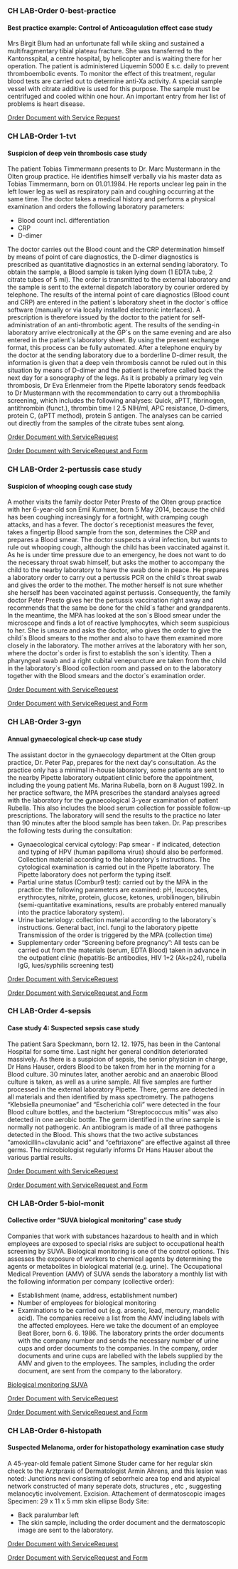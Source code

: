 <!-- markdownlint-disable MD001 MD033 MD041 -->
<!--
╭──────────────── case-studies-english ─────────────────────╮
│  UC-english is original, german and french are dependent  │
╰───────────────────────────────────────────────────────────╯
-->
### CH LAB-Order 0-best-practice

<!-- some explanations for the case studies -->

#### Best practice example: Control of Anticoagulation effect case study

Mrs Birgit Blum had an unfortunate fall while skiing and sustained a multifragmentary tibial plateau fracture. She was transferred to the Kantonsspital, a centre hospital, by helicopter and is waiting there for her operation. The patient is administered Liquemin 5000 E s.c. daily to prevent thromboembolic events. To monitor the effect of this treatment, regular blood tests are carried out to determine anti-Xa activity. A special sample vessel with citrate additive is used for this purpose. The sample must be centrifuged and cooled within one hour. An important entry from her list of problems is heart disease.

[Order Document with Service Request](Bundle-0-best-practice-document-with-sr.html)

### CH LAB-Order 1-tvt

#### Suspicion of deep vein thrombosis case study

The patient Tobias Timmermann presents to Dr. Marc Mustermann in the Olten group practice. He identifies himself verbally via his master data as Tobias Timmermann, born on 01.01.1984. He reports unclear leg pain in the left lower leg as well as respiratory pain and coughing occurring at the same time. The doctor takes a medical history and performs a physical examination and orders the following laboratory parameters:

* Blood count incl. differentiation
* CRP
* D-dimer

The doctor carries out the Blood count and the CRP determination himself by means of point of care diagnostics, the D-dimer diagnostics is prescribed as quantitative diagnostics in an external sending laboratory. To obtain the sample, a Blood sample is taken lying down (1 EDTA tube, 2 citrate tubes of 5 ml). The order is transmitted to the external laboratory and the sample is sent to the external dispatch laboratory by courier ordered by telephone. The results of the internal point of care diagnostics (Blood count and CRP) are entered in the patient\`s laboratory sheet in the doctor\`s office software (manually or via locally installed electronic interfaces). A prescription is therefore issued by the doctor to the patient for self-administration of an anti-thrombotic agent. The results of the sending-in laboratory arrive electronically at the GP\`s on the same evening and are also entered in the patient\`s laboratory sheet. By using the present exchange format, this process can be fully automated. After a telephone enquiry by the doctor at the sending laboratory due to a borderline D-dimer result, the information is given that a deep vein thrombosis cannot be ruled out in this situation by means of D-dimer and the patient is therefore called back the next day for a sonography of the legs.
As it is probably a primary leg vein thrombosis, Dr Eva Erlenmeier from the Pipette laboratory sends feedback to Dr Mustermann with the recommendation to carry out a thrombophilia screening, which includes the following analyses: Quick, aPTT, fibrinogen, antithrombin (funct.), thrombin time I 2.5 NIH/ml, APC resistance, D-dimers, protein C, (aPTT method), protein S antigen. The analyses can be carried out directly from the samples of the citrate tubes sent along.

[Order Document with ServiceRequest](Bundle-1-tvt-document-with-sr.html)

[Order Document with ServiceRequest and Form](Bundle-1-tvt-document-with-sr-and-form.html)

### CH LAB-Order 2-pertussis case study

#### Suspicion of whooping cough case study

A mother visits the family doctor Peter Presto of the Olten group practice with her 6-year-old son Emil Kummer, born 5 May 2014, because the child has been coughing increasingly for a fortnight, with cramping cough attacks, and has a fever. The doctor\`s receptionist measures the fever, takes a fingertip Blood sample from the son, determines the CRP and prepares a Blood smear. The doctor suspects a viral infection, but wants to rule out whooping cough, although the child has been vaccinated against it. As he is under time pressure due to an emergency, he does not want to do the necessary throat swab himself, but asks the mother to accompany the child to the nearby laboratory to have the swab done in peace. He prepares a laboratory order to carry out a pertussis PCR on the child\`s throat swab and gives the order to the mother. The mother herself is not sure whether she herself has been vaccinated against pertussis. Consequently, the family doctor Peter Presto gives her the pertussis vaccination right away and recommends that the same be done for the child\`s father and grandparents. In the meantime, the MPA has looked at the son\`s Blood smear under the microscope and finds a lot of reactive lymphocytes, which seem suspicious to her. She is unsure and asks the doctor, who gives the order to give the child\`s Blood smears to the mother and also to have them examined more closely in the laboratory. The mother arrives at the laboratory with her son, where the doctor\`s order is first to establish the son\`s identity. Then a pharyngeal swab and a right cubital venepuncture are taken from the child in the laboratory\`s Blood collection room and passed on to the laboratory together with the Blood smears and the doctor\`s examination order.

[Order Document with ServiceRequest](Bundle-2-pertussis-document-with-sr.html)

[Order Document with ServiceRequest and Form](Bundle-2-pertussis-document-with-sr-and-form.html)

### CH LAB-Order 3-gyn

#### Annual gynaecological check-up case study

The assistant doctor in the gynaecology department at the Olten group practice, Dr. Peter Pap, prepares for the next day's consultation. As the practice only has a minimal in-house laboratory, some patients are sent to the nearby Pipette laboratory outpatient clinic before the appointment, including the young patient Ms. Marina Rubella, born on 8 August 1992. In her practice software, the MPA prescribes the standard analyses agreed with the laboratory for the gynaecological 3-year examination of patient Rubella. This also includes the blood serum collection for possible follow-up prescriptions. The laboratory will send the results to the practice no later than 90 minutes after the blood sample has been taken. Dr. Pap prescribes the following tests during the consultation:

* Gynaecological cervical cytology: Pap smear - if indicated, detection and typing of HPV (human papilloma virus) should also be performed. Collection material according to the laboratory\`s instructions. The cytological examination is carried out in the Pipette laboratory. The Pipette laboratory does not perform the typing itself.
* Partial urine status (Combur9 test): carried out by the MPA in the practice: the following parameters are examined: pH, leucocytes, erythrocytes, nitrite, protein, glucose, ketones, urobilinogen, bilirubin (semi-quantitative examinations, results are probably entered manually into the practice laboratory system).
* Urine bacteriology: collection material according to the laboratory\`s instructions. General bact, incl. fungi to the laboratory pipette Transmission of the order is triggered by the MPA (collection time)
* Supplementary order “Screening before pregnancy”: All tests can be carried out from the materials (serum, EDTA Blood) taken in advance in the outpatient clinic (hepatitis-Bc antibodies, HIV 1+2 (Ak+p24), rubella IgG, lues/syphilis screening test)

[Order Document with ServiceRequest](Bundle-3-gyn-document.html)

[Order Document with ServiceRequest and Form](Bundle-3-gyn-document-with-sr-and-form.html)

### CH LAB-Order 4-sepsis

#### Case study 4: Suspected sepsis case study

The patient Sara Speckmann, born 12. 12. 1975, has been in the Cantonal Hospital for some time. Last night her general condition deteriorated massively. As there is a suspicion of sepsis, the senior physician in charge, Dr Hans Hauser, orders Blood to be taken from her in the morning for a Blood culture. 30 minutes later, another aerobic and an anaerobic Blood culture is taken, as well as a urine sample. All five samples are further processed in the external laboratory Pipette. There, germs are detected in all materials and then identified by mass spectrometry. The pathogens “Klebsiella pneumoniae” and “Escherichia coli” were detected in the four Blood culture bottles, and the bacterium “Streptococcus mitis” was also detected in one aerobic bottle. The germ identified in the urine sample is normally not pathogenic. An antibiogram is made of all three pathogens detected in the Blood. This shows that the two active substances “amoxicillin+clavulanic acid” and “ceftriaxone” are effective against all three germs. The microbiologist regularly informs Dr Hans Hauser about the various partial results.

[Order Document with ServiceRequest](Bundle-4-sepsis-document-with-sr.html)

[Order Document with ServiceRequest and Form](Bundle-4-sepsis-document-with-sr-and-form.html)

### CH LAB-Order 5-biol-monit

#### Collective order “SUVA biological monitoring” case study

Companies that work with substances hazardous to health and in which employees are exposed to special risks are subject to occupational health screening by SUVA. Biological monitoring is one of the control options. This assesses the exposure of workers to chemical agents by determining the agents or metabolites in biological material (e.g. urine). The Occupational Medical Prevention (AMV) of SUVA sends the laboratory a monthly list with the following information per company (collective order):

* Establishment (name, address, establishment number)
* Number of employees for biological monitoring
* Examinations to be carried out (e.g. arsenic, lead, mercury, mandelic acid). The companies receive a list from the AMV including labels with the affected employees. Here we take the document of an employee Beat Borer, born 6. 6. 1986. The laboratory prints the order documents with the company number and sends the necessary number of urine cups and order documents to the companies. In the company, order documents and urine cups are labelled with the labels supplied by the AMV and given to the employees. The samples, including the order document, are sent from the company to the laboratory.

[Biological monitoring SUVA](https://www.suva.ch/de-CH/material/Factsheets/biologisches-monitoring-und-biologische-arbeitsstofftoleranzwerte)

[Order Document with ServiceRequest](Bundle-5-biol-monit-document-with-sr.html)

[Order Document with ServiceRequest and Form](Bundle-5-biol-monit-document-with-sr-and-form.html)

### CH LAB-Order 6-histopath

#### Suspected Melanoma, order for histopathology examination case study

A 45-year-old female patient Simone Studer came for her regular skin check to the Arztpraxis of Dermatologist Armin Ahrens, and this lesion was noted: Junctions nevi consisting of seborrheic area top end and atypical network constructed of many seperate dots, structures , etc , suggesting melanocytic involvement. Excision. Attachement of dermatoscopic images Specimen: 29 x 11 x 5 mm skin ellipse Body Site:

* Back paralumbar left
* The skin sample, including the order document and the dermatoscopic image are sent to the laboratory.

[Order Document with ServiceRequest](Bundle-6-histopath-document-with-sr.html)

[Order Document with ServiceRequest and Form](Bundle-6-histopath-document-with-sr-and-form.html)

